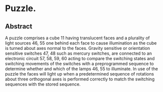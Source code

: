 # Puzzle.

## Abstract
A puzzle comprises a cube 11 having translucent faces and a plurality of light sources 46, 55 one behind each face to cause illumination as the cube is turned about axes normal to the faces. Gravity sensitive or orientation sensitive switches 47, 48 such as mercury switches, are connected to an electronic circuit 57, 58, 59, 60 acting to compare the switching states and switching movements of the switches with a preprogrammed sequence to determine whether and which of the lamps 46, 55 to illuminate. In use of the puzzle the faces will light up when a predetermined sequence of rotations about three orthogonal axes is performed correctly to match the switching sequences with the stored sequence.
